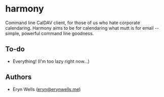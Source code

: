 harmony
=======

Command line CalDAV client, for those of us who hate corporate calendaring.
Harmony aims to be for calendaring what mutt is for email -- simple, powerful
command line goodness.

## To-do

* Everything! (I'm too lazy right now...)

## Authors

* Eryn Wells (<eryn@erynwells.me>)

